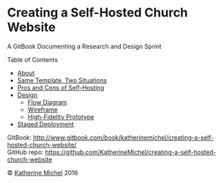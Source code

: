 # Creating a Self-Hosted Church Website

A GitBook Documenting a Research and Design Sprint

Table of Contents
* [About](README.md)
* [Same Template, Two Situations](same-template-two-situations.md)
* [Pros and Cons of Self-Hosting](pros-and-cons-of-self-hosting.md)
* [Design](design.md)
   * [Flow Diagram](flow-diagram.md)
   * [Wireframe](wireframe.md)
   * [High-Fidelity Prototype](high-fidelity-prototype.md)
* [Staged Deployment](staged-deployment.md)

GitBook: http://www.gitbook.com/book/katherinemichel/creating-a-self-hosted-church-website/
<br> 
GitHub repo: https://github.com/KatherineMichel/creating-a-self-hosted-church-website

© [Katherine Michel](https://twitter.com/katimichel) 2016


